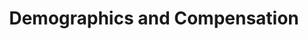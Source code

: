 ---
layout: results-demographics
title: Demographics and Compensation
permalink: /philly/demographics
summary: See how pay for Philly designers varies by job title, gender identity, and race.
---